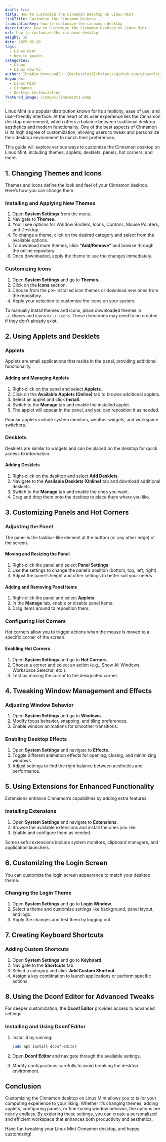 ```yaml
---
draft: true
title: How to Customize the Cinnamon Desktop on Linux Mint
linkTitle: Customize the Cinnamon Desktop
translationKey: how-to-customize-the-cinnamon-desktop
description: How to Customize the Cinnamon Desktop on Linux Mint
url: how-to-customize-the-cinnamon-desktop
weight: 10
date: 2025-02-10
tags:
  - Linux Mint
  - how-to guides
categories:
  - Linux
  - Linux How-to
author: İbrahim Korucuoğlu ([@siberoloji](https://github.com/siberoloji))
keywords:
  - Linux Mint
  - Cinnamon
  - Desktop Customization
featured_image: /images/linuxmint1.webp
---
```

Linux Mint is a popular distribution known for its simplicity, ease of use, and user-friendly interface. At the heart of its user experience lies the Cinnamon desktop environment, which offers a balance between traditional desktop aesthetics and modern functionality. One of the best aspects of Cinnamon is its high degree of customization, allowing users to tweak and personalize their desktop environment to match their preferences.

This guide will explore various ways to customize the Cinnamon desktop on Linux Mint, including themes, applets, desklets, panels, hot corners, and more.

## 1. Changing Themes and Icons

Themes and icons define the look and feel of your Cinnamon desktop. Here’s how you can change them:

### Installing and Applying New Themes

1. Open **System Settings** from the menu.
2. Navigate to **Themes**.
3. You’ll see options for Window Borders, Icons, Controls, Mouse Pointers, and Desktop.
4. To change a theme, click on the desired category and select from the available options.
5. To download more themes, click **“Add/Remove”** and browse through the online repository.
6. Once downloaded, apply the theme to see the changes immediately.

### Customizing Icons

1. Open **System Settings** and go to **Themes**.
2. Click on the **Icons** section.
3. Choose from the pre-installed icon themes or download new ones from the repository.
4. Apply your selection to customize the icons on your system.

To manually install themes and icons, place downloaded themes in `~/.themes` and icons in `~/.icons`. These directories may need to be created if they don’t already exist.

## 2. Using Applets and Desklets

### Applets

Applets are small applications that reside in the panel, providing additional functionality.

#### Adding and Managing Applets

1. Right-click on the panel and select **Applets**.
2. Click on the **Available Applets (Online)** tab to browse additional applets.
3. Select an applet and click **Install**.
4. Switch to the **Manage** tab and enable the installed applet.
5. The applet will appear in the panel, and you can reposition it as needed.

Popular applets include system monitors, weather widgets, and workspace switchers.

### Desklets

Desklets are similar to widgets and can be placed on the desktop for quick access to information.

#### Adding Desklets

1. Right-click on the desktop and select **Add Desklets**.
2. Navigate to the **Available Desklets (Online)** tab and download additional desklets.
3. Switch to the **Manage** tab and enable the ones you want.
4. Drag and drop them onto the desktop to place them where you like.

## 3. Customizing Panels and Hot Corners

### Adjusting the Panel

The panel is the taskbar-like element at the bottom (or any other edge) of the screen.

#### Moving and Resizing the Panel

1. Right-click the panel and select **Panel Settings**.
2. Use the settings to change the panel’s position (bottom, top, left, right).
3. Adjust the panel’s height and other settings to better suit your needs.

#### Adding and Removing Panel Items

1. Right-click the panel and select **Applets**.
2. In the **Manage** tab, enable or disable panel items.
3. Drag items around to reposition them.

### Configuring Hot Corners

Hot corners allow you to trigger actions when the mouse is moved to a specific corner of the screen.

#### Enabling Hot Corners

1. Open **System Settings** and go to **Hot Corners**.
2. Choose a corner and select an action (e.g., Show All Windows, Workspace Selector, etc.).
3. Test by moving the cursor to the designated corner.

## 4. Tweaking Window Management and Effects

### Adjusting Window Behavior

1. Open **System Settings** and go to **Windows**.
2. Modify focus behavior, snapping, and tiling preferences.
3. Enable window animations for smoother transitions.

### Enabling Desktop Effects

1. Open **System Settings** and navigate to **Effects**.
2. Toggle different animation effects for opening, closing, and minimizing windows.
3. Adjust settings to find the right balance between aesthetics and performance.

## 5. Using Extensions for Enhanced Functionality

Extensions enhance Cinnamon’s capabilities by adding extra features.

### Installing Extensions

1. Open **System Settings** and navigate to **Extensions**.
2. Browse the available extensions and install the ones you like.
3. Enable and configure them as needed.

Some useful extensions include system monitors, clipboard managers, and application launchers.

## 6. Customizing the Login Screen

You can customize the login screen appearance to match your desktop theme.

### Changing the Login Theme

1. Open **System Settings** and go to **Login Window**.
2. Select a theme and customize settings like background, panel layout, and logo.
3. Apply the changes and test them by logging out.

## 7. Creating Keyboard Shortcuts

### Adding Custom Shortcuts

1. Open **System Settings** and go to **Keyboard**.
2. Navigate to the **Shortcuts** tab.
3. Select a category and click **Add Custom Shortcut**.
4. Assign a key combination to launch applications or perform specific actions.

## 8. Using the Dconf Editor for Advanced Tweaks

For deeper customization, the **Dconf Editor** provides access to advanced settings.

### Installing and Using Dconf Editor

1. Install it by running:

   ```bash
   sudo apt install dconf-editor
   ```

2. Open **Dconf Editor** and navigate through the available settings.
3. Modify configurations carefully to avoid breaking the desktop environment.

## Conclusion

Customizing the Cinnamon desktop on Linux Mint allows you to tailor your computing experience to your liking. Whether it’s changing themes, adding applets, configuring panels, or fine-tuning window behavior, the options are nearly endless. By exploring these settings, you can create a personalized and efficient workspace that enhances both productivity and aesthetics.

Have fun tweaking your Linux Mint Cinnamon desktop, and happy customizing!
